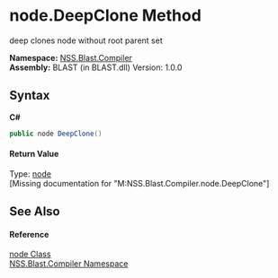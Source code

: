 # node.DeepClone Method 
 

deep clones node without root parent set

**Namespace:**&nbsp;<a href="N_NSS_Blast_Compiler">NSS.Blast.Compiler</a><br />**Assembly:**&nbsp;BLAST (in BLAST.dll) Version: 1.0.0

## Syntax

**C#**<br />
``` C#
public node DeepClone()
```


#### Return Value
Type: <a href="T_NSS_Blast_Compiler_node">node</a><br />\[Missing <returns> documentation for "M:NSS.Blast.Compiler.node.DeepClone"\]

## See Also


#### Reference
<a href="T_NSS_Blast_Compiler_node">node Class</a><br /><a href="N_NSS_Blast_Compiler">NSS.Blast.Compiler Namespace</a><br />